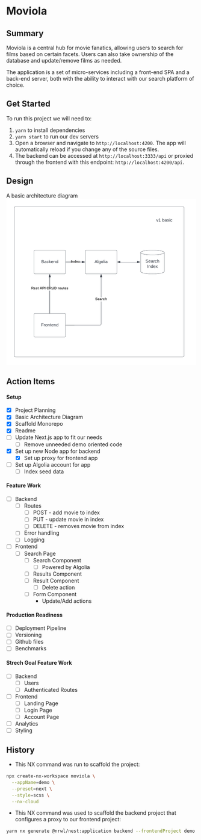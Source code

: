 # Moviola

## Summary
Moviola is a central hub for movie fanatics, allowing users to search for films based on certain facets. Users can also take ownership of the database and update/remove films as needed.

The application is a set of micro-services including a front-end SPA and a back-end server, both with the ability to interact with our search platform of choice.

## Get Started
To run this project we will need to:

1. `yarn` to install dependencies
2. `yarn start` to run our dev servers
3. Open a browser and navigate to `http://localhost:4200`. The app will automatically reload if you change any of the source files.
4. The backend can be accessed at `http://localhost:3333/api` or proxied through the frontend with this endpoint: `http://localhost:4200/api`.

## Design

A basic architecture diagram
![Diagram v1](diagram-v1.png)

## Action Items

#### Setup 
- [x] Project Planning
- [x] Basic Architecture Diagram
- [x] Scaffold Monorepo
- [x] Readme
- [ ] Update Next.js app to fit our needs
  - [ ] Remove unneeded demo oriented code
- [x] Set up new Node app for backend
  - [x] Set up proxy for frontend app
- [ ] Set up Algolia account for app
  - [ ] Index seed data

#### Feature Work
- [ ] Backend
  - [ ] Routes
    - [ ] POST - add movie to index
    - [ ] PUT - update movie in index
    - [ ] DELETE - removes movie from index
  - [ ] Error handling
  - [ ] Logging
- [ ] Frontend
  - [ ] Search Page
    - [ ] Search Component
      - [ ] Powered by Algolia
    - [ ] Results Component
    - [ ] Result Component
      - [ ] Delete action
    - [ ] Form Component
      - Update/Add actions

#### Production Readiness
- [ ] Deployment Pipeline
- [ ] Versioning
- [ ] Github files
- [ ] Benchmarks

#### Strech Goal Feature Work
- [ ] Backend
  - [ ] Users
  - [ ] Authenticated Routes
- [ ] Frontend
  - [ ] Landing Page
  - [ ] Login Page
  - [ ] Account Page
- [ ] Analytics
- [ ] Styling

## History

- This NX command was run to scaffold the project:

```sh
npx create-nx-workspace moviola \
  --appName=demo \
  --preset=next \
  --style=scss \
  --nx-cloud
```

- This NX command was used to scaffold the backend project that configures a proxy to our frontend project:

```sh
yarn nx generate @nrwl/nest:application backend --frontendProject demo
```